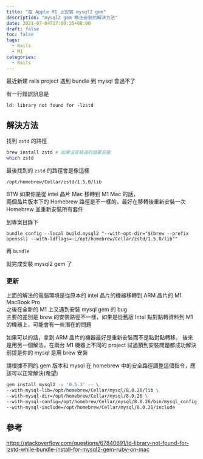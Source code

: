 ```yaml
---
title: "在 Apple M1 上安裝 mysql2 gem"
description: "mysql2 gem 無法安裝的解決方法"
date: 2021-07-04T17:09:25+08:00
draft: false
toc: false
tags:
  - Rails
  - M1
categories:
  - Rails
---
```


最近新建 rails project 遇到 bundle 到 mysql 會過不了

有一行錯誤訊息是

`ld: library not found for -lzstd`

## 解決方法

找到 `zstd` 的路徑

```bash
brew install zstd # 如果沒安裝過的話要安裝
which zstd
```

最後找到的 `zstd` 的路徑會是像這樣

`/opt/homebrew/Cellar/zstd/1.5.0/lib`

BTW 如果你是從 intel 晶片 Mac 移轉到 M1 Mac 的話，  
兩個晶片版本下的 Homebrew 路徑是不一樣的，最好在移轉後重新安裝一次 Homebrew 並重新安裝所有套件

到專案目錄下

`bundle config --local build.mysql2 "--with-opt-dir="$(brew --prefix openssl) --with-ldflags=-L/opt/homebrew/Cellar/zstd/1.5.0/lib""`

再 `bundle`

就完成安裝 mysql2 gem 了

### 更新

上面的解法的電腦環境是從原本的 intel 晶片的機器移轉到 ARM 晶片的 M1 MacBook Pro  
之後在全新的 M1 上又遇到安裝 mysql gem 的 bug  
主要的差別是 brew 的安裝路徑不一樣，如果是從舊版 Intel 點對點轉資料到 M1 的機器上，可能會有一些潛在的問題

如果可以的話，拿到 ARM 晶片的機器最好是重新安裝而不是點對點轉移。
後來是用另一個解法，在兩台 M1 機器上不同的 project 試過預到安裝問題都成功解決
前提是你的 mysql 是用 brew 安裝

請根據不同的 gem 版本和 mysql 在 homebrew 中的安全路徑調整這個指令，應該可以正常解決(希望)

```bash
gem install mysql2 -v '0.5.3' -- \
--with-mysql-lib=/opt/homebrew/Cellar/mysql/8.0.26/lib \
--with-mysql-dir=/opt/homebrew/Cellar/mysql/8.0.26 \
--with-mysql-config=/opt/homebrew/Cellar/mysql/8.0.26/bin/mysql_config \
--with-mysql-include=/opt/homebrew/Cellar/mysql/8.0.26/include
```

## 參考

https://stackoverflow.com/questions/67840691/ld-library-not-found-for-lzstd-while-bundle-install-for-mysql2-gem-ruby-on-mac
